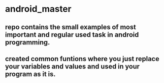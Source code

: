 # android_master

## repo contains the small examples of most important and regular used task in android programming.
## created common funtions where you just replace your variables and values and used in your program as it is.


